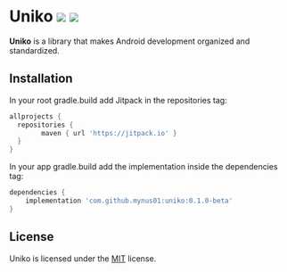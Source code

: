 
# Uniko [![](https://jitpack.io/v/mynus01/uniko.svg)](https://jitpack.io/#mynus01/uniko) ![](https://github.com/mynus01/uniko/actions/workflows/android_test.yml/badge.svg)


**Uniko** is a library that makes Android development organized and standardized.

## Installation
 
In your root gradle.build add Jitpack in the repositories tag:
```groovy
allprojects {  
  repositories {  
        maven { url 'https://jitpack.io' }  
  }
}
```

In your app gradle.build add the implementation inside the dependencies tag:
```groovy
dependencies {
    implementation 'com.github.mynus01:uniko:0.1.0-beta'
}
```

## License
Uniko is licensed under the [MIT](https://github.com/mynus01/uniko/blob/master/LICENSE) license.
